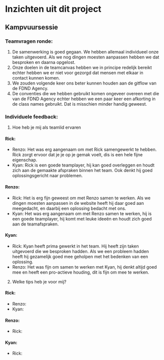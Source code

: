 # Inzichten uit dit project


## Kampvuursessie

### Teamvragen ronde:
1. De samenwerking is goed gegaan. We hebben allemaal individueel onze taken uitgevoerd. Als we nog dingen moesten aanpassen hebben we dat besproken en daarna opgelost.
2. Onze doelen in de teamcanvas hebben we in principe redelijk bereikt echter hebben we er niet voor gezorgd dat mensen met elkaar in contact kunnen komen.
3. We zouden volgende keer ons beter kunnen houden aan de gitflow van de FDND Agency.
4. De conventies die we hebben gebruikt komen ongeveer overeen met die van de FDND Agency echter hebben we een paar keer een afkorting in de class names gebruikt. Dat is misschien minder handig geweest.

### Individuele feedback:

1. Hoe heb je mij als teamlid ervaren

#### Rick:
- Renzo: Het was erg aangenaam om met Rick samengewerkt te hebben. Rick zorgt ervoor dat je je op je gemak voelt, dis is een hele fijne eigenschap.
- Kyan: Rick is een goede teamplayer, hij kan goed overleggen en houdt zich aan de gemaakte afspraken binnen het team. Ook denkt hij goed oplossingsgericht naar problemen.
  
#### Renzo:
- Rick: Het is erg fijn geweest om met Renzo samen te werken. Als we dingen moesten aanpassen in de website heeft hij daar goed aan meegedacht, en daarbij een oplossing bedacht met ons.
- Kyan: Het was erg aangenaam om met Renzo samen te werken, hij is een goede teamplayer, hij komt met leuke ideeën en houdt zich goed aan de teamafspraken.

#### Kyan:
- Rick: Kyan heeft prima gewerkt in het team. Hij heeft zijn taken uitgevoerd die we besproken hadden. Als we een probleem hadden heeft hij gezamelijk goed mee geholpen met het bedenken van een oplossing.
- Renzo: Het was fijn om samen te werken met Kyan, hij denkt altijd goed mee en heeft een pro-actieve houding, dit is fijn om mee te werken.

2. Welke tips heb je voor mij?
#### Rick:
- Renzo:
- Kyan:

#### Renzo:
- Rick: 

#### Kyan:
- Rick: 
